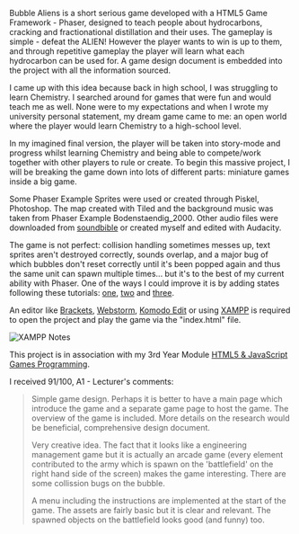 Bubble Aliens is a short serious game developed with a HTML5 Game Framework - Phaser, designed to teach people about hydrocarbons, cracking and fractionational distillation and their uses. The gameplay is simple - defeat the ALIEN! However the player wants to win is up to them, and through repetitive gameplay the player will learn what each hydrocarbon can be used for. A game design document is embedded into the project with all the information sourced.

I came up with this idea because back in high school, I was struggling to learn Chemistry. I searched around for games that were fun and would teach me as well. None were to my expectations and when I wrote my university personal statement, my dream game came to me: an open world where the player would learn Chemistry to a high-school level.

In my imagined final version, the player will be taken into story-mode and progress whilst learning Chemistry and being able to compete/work together with other players to rule or create. To begin this massive project, I will be breaking the game down into lots of different parts: miniature games inside a big game.

Some Phaser Example Sprites were used or created through Piskel, Photoshop. The map created with Tiled and the background music was taken from Phaser Example Bodenstaendig_2000. Other audio files were downloaded from [soundbible](http://soundbible.com) or created myself and edited with Audacity. 

The game is not perfect: collision handling sometimes messes up, text sprites aren't destroyed correctly, sounds overlap, and a major bug of which bubbles don't reset correctly until it's been popped again and thus the same unit can spawn multiple times... but it's to the best of my current ability with Phaser. One of the ways I could improve it is by adding states following these tutorials: [one](http://www.emanueleferonato.com/2014/08/28/phaser-tutorial-understanding-phaser-states/), [two](https://jsfiddle.net/lewster32/vd70o41p/) and [three](http://filmsbykris.com/scripts/Awesome-Game/).

An editor like [Brackets](http://brackets.io/), [Webstorm](https://www.jetbrains.com/webstorm/), [Komodo Edit](https://www.activestate.com/komodo-ide/downloads/edit) or using [XAMPP](https://www.apachefriends.org/index.html) is required to open the project and play the game via the "index.html" file. 

![XAMPP Notes](https://imgur.com/PTVICDy.png)

This project is in association with my 3rd Year Module <a href="https://github.com/yuchingho/university/tree/master/3)%20UWS%20Third%20Year/2)%20Semester%20One%20-%20HTML5%20%26%20JavaScript%20Games%20Programming">HTML5 & JavaScript Games Programming</a>.

I received 91/100, A1 - Lecturer's comments:
> Simple game design. Perhaps it is better to have a main page which introduce the game and a separate game page to host the game. The overview of the game is included. More details on the research would be beneficial, comprehensive design document.
>
> Very creative idea. The fact that it looks like a engineering management game but it is actually an arcade game (every element contributed to the army which is spawn on the 'battlefield' on the right hand side of the screen) makes the game interesting. There are some collission bugs on the bubble.
>
> A menu including the instructions are implemented at the start of the game. The assets are fairly basic but it is clear and relevant. The spawned objects on the battlefield looks good (and funny) too.

